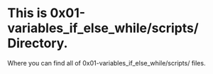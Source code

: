 # This is 0x01-variables_if_else_while/scripts/ Directory.
Where you can find all of 0x01-variables_if_else_while/scripts/ files.

